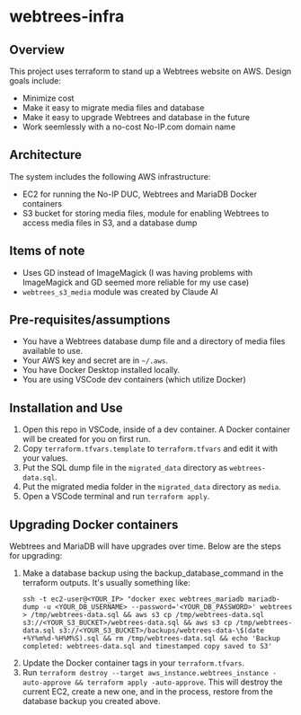 # webtrees-infra

## Overview
This project uses terraform to stand up a Webtrees website on AWS. Design goals include:
* Minimize cost
* Make it easy to migrate media files and database
* Make it easy to upgrade Webtrees and database in the future
* Work seemlessly with a no-cost No-IP.com domain name

## Architecture
The system includes the following AWS infrastructure:
* EC2 for running the No-IP DUC, Webtrees and MariaDB Docker containers
* S3 bucket for storing media files, module for enabling Webtrees to access media files in S3, and a database dump

## Items of note
* Uses GD instead of ImageMagick (I was having problems with ImageMagick and GD seemed more reliable for my use case)
* `webtrees_s3_media` module was created by Claude AI

## Pre-requisites/assumptions
* You have a Webtrees database dump file and a directory of media files available to use.
* Your AWS key and secret are in `~/.aws`.
* You have Docker Desktop installed locally.
* You are using VSCode dev containers (which utilize Docker)

## Installation and Use
1. Open this repo in VSCode, inside of a dev container. A Docker container will be created for you on first run.
1. Copy `terraform.tfvars.template` to `terraform.tfvars` and edit it with your values.
1. Put the SQL dump file in the `migrated_data` directory as `webtrees-data.sql`.
1. Put the migrated media folder in the `migrated_data` directory as `media`.
1. Open a VSCode terminal and run `terraform apply`.

## Upgrading Docker containers
Webtrees and MariaDB will have upgrades over time. Below are the steps for upgrading:
1. Make a database backup using the backup_database_command in the terraform outputs. It's usually something like:
   ```
   ssh -t ec2-user@<YOUR_IP> "docker exec webtrees_mariadb mariadb-dump -u <YOUR_DB_USERNAME> --password='<YOUR_DB_PASSWORD>' webtrees > /tmp/webtrees-data.sql && aws s3 cp /tmp/webtrees-data.sql s3://<YOUR_S3_BUCKET>/webtrees-data.sql && aws s3 cp /tmp/webtrees-data.sql s3://<YOUR_S3_BUCKET>/backups/webtrees-data-\$(date +%Y%m%d-%H%M%S).sql && rm /tmp/webtrees-data.sql && echo 'Backup completed: webtrees-data.sql and timestamped copy saved to S3'
   ```
1. Update the Docker container tags in your `terraform.tfvars`.
1. Run `terraform destroy --target aws_instance.webtrees_instance -auto-approve && terraform apply -auto-approve`. This will destroy the current EC2, create a new one, and in the process, restore from the database backup you created above.
